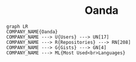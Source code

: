 <h1 align="center">Oanda</h1>

```mermaid
graph LR
COMPANY_NAME{Oanda}
COMPANY_NAME ---> U{Users} ---> UN[17]
COMPANY_NAME ---> R{Repositories} ---> RN[208]
COMPANY_NAME ---> G{Gists} ---> GN[4]
COMPANY_NAME ---> ML{Most Used<br>Languages}
```
